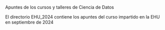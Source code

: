 Apuntes de los cursos y talleres de Ciencia de Datos

El directorio EHU_2024 contiene los apuntes del curso impartido en la EHU en septiembre de 2024

